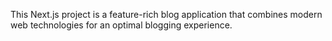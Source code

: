 This Next.js project is a feature-rich blog application that combines modern web technologies for an optimal blogging experience. 







